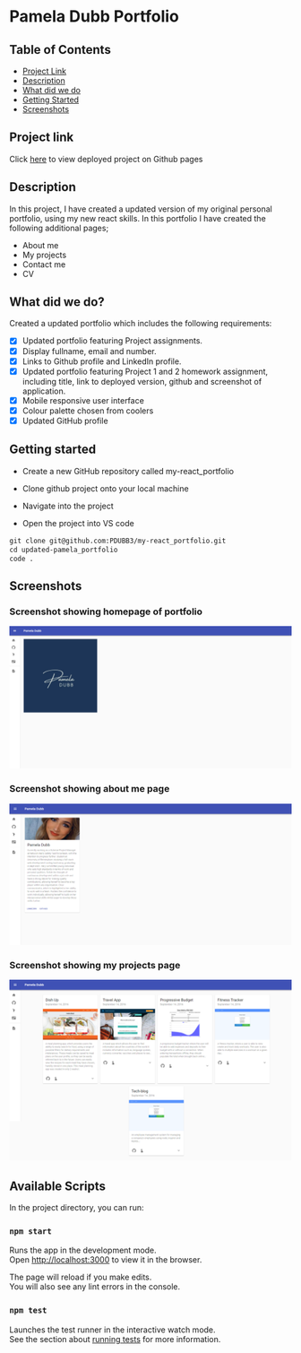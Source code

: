 # Pamela Dubb Portfolio

<h2> Table of Contents </h2>

- [Project Link](#project-link)
- [Description](#description)
- [What did we do](#what-did-we-do)
- [Getting Started](#getting-started)
- [Screenshots](#screenshots)

## Project link

Click [here](https://pdubb3.github.io/my-react-portfolio/#/) to view deployed project on Github pages

## Description

In this project, I have created a updated version of my original personal portfolio, using my new react skills. In this portfolio I have created the following additional pages;

- About me
- My projects
- Contact me
- CV

## What did we do?

Created a updated portfolio which includes the following requirements:

- [x] Updated portfolio featuring Project assignments.
- [x] Display fullname, email and number.
- [x] Links to Github profile and LinkedIn profile.
- [x] Updated portfolio featuring Project 1 and 2 homework assignment, including title, link to deployed version, github and screenshot of application.
- [x] Mobile responsive user interface
- [x] Colour palette chosen from coolers
- [x] Updated GitHub profile

## Getting started

- Create a new GitHub repository called my-react_portfolio
- Clone github project onto your local machine
- Navigate into the project

- Open the project into VS code

```
git clone git@github.com:PDUBB3/my-react_portfolio.git
cd updated-pamela_portfolio
code .
```

## Screenshots

### Screenshot showing homepage of portfolio

![image](./src/assets/img/homep.png "homepage")

### Screenshot showing about me page

![image](./src/assets/img/me1.png "about me page")

### Screenshot showing my projects page

![image](./src/assets/img/proj.png "projectpage")

## Available Scripts

In the project directory, you can run:

### `npm start`

Runs the app in the development mode.\
Open [http://localhost:3000](http://localhost:3000) to view it in the browser.

The page will reload if you make edits.\
You will also see any lint errors in the console.

### `npm test`

Launches the test runner in the interactive watch mode.\
See the section about [running tests](https://facebook.github.io/create-react-app/docs/running-tests) for more information.

```

```
